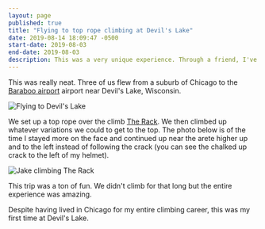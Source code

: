```yaml
---
layout: page
published: true
title: "Flying to top rope climbing at Devil's Lake"
date: 2019-08-14 18:09:47 -0500
start-date: 2019-08-03
end-date: 2019-08-03
description: This was a very unique experience. Through a friend, I've managed to connect with a pilot and the three of us flew to Devil's Lake State Park and did some top rope climbing. This was my first time climbing at Devil's Lake.
---
```


This was really neat.
Three of us flew from a suburb of Chicago to the [Baraboo airport](https://www.airnav.com/airport/KDLL) airport near Devil's Lake, Wisconsin.

![Flying to Devil's Lake](/images/flying-to-devils-lake.png)

We set up a top rope over the climb [The Rack](https://www.mountainproject.com/route/105730388/the-rack).
We then climbed up whatever variations we could to get to the top.
The photo below is of the time I stayed more on the face and continued up near the arete higher up and to the left instead of following the crack (you can see the chalked up crack to the left of my helmet).


![Jake climbing The Rack](/images/jake-climbing-devils-lake.png)

This trip was a ton of fun.
We didn't climb for that long but the entire experience was amazing.

Despite having lived in Chicago for my entire climbing career, this was my first time at Devil's Lake.
